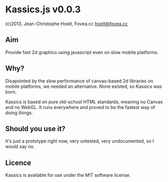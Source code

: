 Kassics.js v0.0.3
=================
(c)2013, Jean-Christophe Hoelt, Fovea.cc <hoelt@fovea.cc>

Aim
---
Provide fast 2d graphics using javascript even on slow mobile platforms.

Why?
----
Disapointed by the slow performance of canvas-based 2d libraries on mobile platforms, we needed an alternative. None existed, so Kassics was born.

Kassics is based on pure old-school HTML standards, meaning no Canvas and no WebGL. It runs everywhere and proved to be the fastest way of doing things.

Should you use it?
------------------
It's just a prototype right now, very untested, very undocumented, so I would say no.

Licence
-------
Kassics is available for use under the MIT software license.
